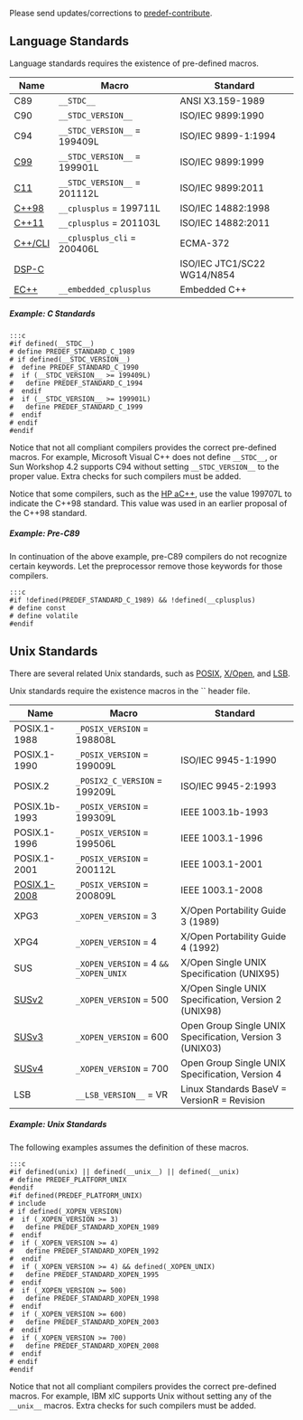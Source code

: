 
 Please send updates/corrections to [predef-contribute](mailto:predef-contribute@lists.sourceforge.net).

## Language Standards ##

Language standards requires the existence of pre-defined macros.

Name | Macro | Standard
---|---|---
C89|`__STDC__`|ANSI X3.159-1989
C90|`__STDC_VERSION__`|ISO/IEC 9899:1990
C94|`__STDC_VERSION__` = 199409L|ISO/IEC 9899-1:1994
[C99](http://www.open-std.org/jtc1/sc22/wg14/)|`__STDC_VERSION__` = 199901L|ISO/IEC 9899:1999
[C11](http://en.wikipedia.org/wiki/C11_%28C_standard_revision%29)|`__STDC_VERSION__` = 201112L|ISO/IEC 9899:2011
[C++98](http://www.open-std.org/jtc1/sc22/wg21/)|`__cplusplus` = 199711L|ISO/IEC 14882:1998
[C++11](http://en.wikipedia.org/wiki/C%2B%2B11)|`__cplusplus` = 201103L|ISO/IEC 14882:2011
[C++/CLI](http://www.ecma-international.org/publications/standards/Ecma-372.htm)|`__cplusplus_cli` = 200406L|ECMA-372
[DSP-C](http://www.dsp-c.org)| |ISO/IEC JTC1/SC22 WG14/N854
[EC++](http://www.caravan.net/ec2plus/)|`__embedded_cplusplus`|Embedded C++

##### Example: C Standards #####

    :::c
    #if defined(__STDC__)
    # define PREDEF_STANDARD_C_1989
    # if defined(__STDC_VERSION__)
    #  define PREDEF_STANDARD_C_1990
    #  if (__STDC_VERSION__ >= 199409L)
    #   define PREDEF_STANDARD_C_1994
    #  endif
    #  if (__STDC_VERSION__ >= 199901L)
    #   define PREDEF_STANDARD_C_1999
    #  endif
    # endif
    #endif

Notice that not all compliant compilers provides the correct pre-defined macros. For example, Microsoft Visual C++ does not define `__STDC__`, or Sun Workshop 4.2 supports C94 without setting `__STDC_VERSION__` to the proper value. Extra checks for such compilers must be added.

Notice that some compilers, such as the [HP aC++](http://h21007.www2.hp.com/portal/site/dspp/menuitem.863c3e4cbcdc3f3515b49c108973a801?ciid=4b080055abe021100055abe02110275d6e10RCRD), use the value 199707L to indicate the C++98 standard. This value was used in an earlier proposal of the C++98 standard.

##### Example: Pre-C89 #####

In continuation of the above example, pre-C89 compilers do not recognize certain keywords. Let the preprocessor remove those keywords for those compilers.

    :::c
    #if !defined(PREDEF_STANDARD_C_1989) && !defined(__cplusplus)
    # define const
    # define volatile
    #endif

## Unix Standards ##

There are several related Unix standards, such as [POSIX](http://en.wikipedia.org/wiki/POSIX), [X/Open](http://en.wikipedia.org/wiki/X/Open), and [LSB](http://en.wikipedia.org/wiki/Linux_Standard_Base).

Unix standards require the existence macros in the `` header file.

Name | Macro | Standard
---|---|---
POSIX.1-1988|`_POSIX_VERSION` = 198808L|
POSIX.1-1990|`_POSIX_VERSION` = 199009L|ISO/IEC 9945-1:1990
POSIX.2|`_POSIX2_C_VERSION` = 199209L|ISO/IEC 9945-2:1993
POSIX.1b-1993|`_POSIX_VERSION` = 199309L|IEEE 1003.1b-1993
POSIX.1-1996|`_POSIX_VERSION` = 199506L|IEEE 1003.1-1996
POSIX.1-2001|`_POSIX_VERSION` = 200112L|IEEE 1003.1-2001
[POSIX.1-2008](http://pubs.opengroup.org/onlinepubs/9699919799/)|`_POSIX_VERSION` = 200809L|IEEE 1003.1-2008
XPG3|`_XOPEN_VERSION` = 3|X/Open Portability Guide 3 (1989)
XPG4|`_XOPEN_VERSION` = 4|X/Open Portability Guide 4 (1992)
SUS|`_XOPEN_VERSION` = 4 `&&` `_XOPEN_UNIX`|X/Open Single UNIX Specification (UNIX95)
[SUSv2](http://www.opengroup.org/onlinepubs/7908799/toc.htm)|`_XOPEN_VERSION` = 500|X/Open Single UNIX Specification, Version 2 (UNIX98)
[SUSv3](http://www.opengroup.org/onlinepubs/007904975/nfindex.html)|`_XOPEN_VERSION` = 600|Open Group Single UNIX Specification, Version 3 (UNIX03)
[SUSv4](http://pubs.opengroup.org/onlinepubs/9699919799/)|`_XOPEN_VERSION` = 700|Open Group Single UNIX Specification, Version 4
LSB|`__LSB_VERSION__` = VR|Linux Standards BaseV = VersionR = Revision

##### Example: Unix Standards #####

The following examples assumes the definition of these macros.

    :::c
    #if defined(unix) || defined(__unix__) || defined(__unix)
    # define PREDEF_PLATFORM_UNIX
    #endif
    #if defined(PREDEF_PLATFORM_UNIX)
    # include
    # if defined(_XOPEN_VERSION)
    #  if (_XOPEN_VERSION >= 3)
    #   define PREDEF_STANDARD_XOPEN_1989
    #  endif
    #  if (_XOPEN_VERSION >= 4)
    #   define PREDEF_STANDARD_XOPEN_1992
    #  endif
    #  if (_XOPEN_VERSION >= 4) && defined(_XOPEN_UNIX)
    #   define PREDEF_STANDARD_XOPEN_1995
    #  endif
    #  if (_XOPEN_VERSION >= 500)
    #   define PREDEF_STANDARD_XOPEN_1998
    #  endif
    #  if (_XOPEN_VERSION >= 600)
    #   define PREDEF_STANDARD_XOPEN_2003
    #  endif
    #  if (_XOPEN_VERSION >= 700)
    #   define PREDEF_STANDARD_XOPEN_2008
    #  endif
    # endif
    #endif

Notice that not all compliant compilers provides the correct pre-defined macros. For example, IBM xlC supports Unix without setting any of the `__unix__` macros. Extra checks for such compilers must be added.

